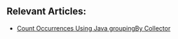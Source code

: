 ## Relevant Articles:

- [Count Occurrences Using Java groupingBy Collector](https://www.baeldung.com/java-groupingby-count)
